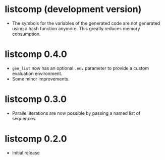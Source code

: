 # listcomp (development version)

* The symbols for the variables of the generated code are not generated using
  a hash function anymore. This greatly reduces memory consumption.

# listcomp 0.4.0

* `gen_list` now has an optional `.env` parameter to provide a custom
  evaluation environment.
* Some minor improvements.

# listcomp 0.3.0

* Parallel iterations are now possible by passing a named list of sequences.

# listcomp 0.2.0

* Initial release
